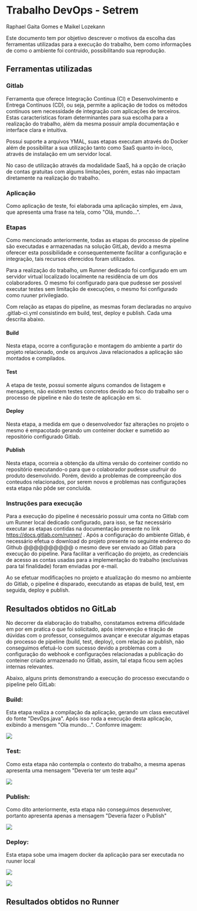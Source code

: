 # Trabalho DevOps - Setrem

Raphael Gaita Gomes e Maikel Lozekann

Este documento tem por objetivo descrever o motivos da escolha das ferramentas utilizadas para a execução do trabalho, bem como informações de como o ambiente foi contruido, possibilitando sua reprodução.

## Ferramentas utilizadas

### Gitlab

Ferramenta que oferece Integração Continua (CI) e Desenvolvimento e Entrega Contínuos (CD), ou seja, permite a aplicação de todos os métodos contínuos sem necessidade de integração com aplicações de terceiros.  Estas caracteristicas foram determinantes para sua escolha para a realização do trabalho, além da mesma possuir ampla documentação e interface clara e intuitiva.

Possui suporte a arquivos YMAL, suas etapas executam através do Docker além de possibilitar a sua utilização tanto como SaaS quanto in-loco, através de instalação em um servidor local.

No caso de utilização através da modalidade SaaS, há a opção de criação de contas gratuitas com algums limitações, porém, estas não impactam diretamente na realização do trabalho.

### Aplicação

Como aplicação de teste, foi elaborada uma aplicação simples, em Java, que apresenta uma frase na tela, como "Olá, mundo...".

### Etapas

Como mencionado anteriormente, todas as etapas do processo de pipeline são executadas e armazenadas na solução GitLab, devido a mesma oferecer esta possibilidade e consequentemente facilitar a configuração e integração, tais recursos oferecidos foram utilizados.

Para a realização do trabalho, um Runner dedicado foi configurado em um servidor virtual localizado localmente na residência de um dos colaboradores. O mesmo foi configurado para que pudesse ser possivel executar testes sem limitação de execuções, o mesmo foi configurado como ruuner privilegiado.

Com relação as etapas do pipeline, as mesmas foram declaradas no arquivo .gitlab-ci.yml consistindo em build, test, deploy e publish. Cada uma descrita abaixo.

#### Build

Nesta etapa, ocorre a configuração e montagem do ambiente a partir do projeto relacionado, onde os arquivos Java relacionados a aplicação são montados e compilados.

#### Test

A etapa de teste, possui somente alguns comandos de listagem e mensagens, não existem testes concretos devido ao foco do trabalho ser o processo de pipeline e não do teste de aplicação em si.

#### Deploy

Nesta etapa, a medida em que o desenvolvedor faz alterações no projeto o mesmo é empacotado gerando um conteiner docker e sumetido ao repositório configurado Gitlab.

#### Publish

Nesta etapa, ocorreia a obtenção da ultima versão do conteiner contido no repositório executando-o para que o colaborador pudesse usufruir do produto desenvolvido. Porém, devido a problemas de compreenção dos conteudos relacionados, por serem novos e problemas nas configurações esta etapa não pôde ser concluída.

### Instruções para execução

Para a execução do pipeline é necessário possuir uma conta no Gitlab com um Runner local dedicado configurado, para isso, se faz necessário executar as etapas contidas na documentação presente no link https://docs.gitlab.com/runner/ .
Após a configuração do ambiente Gitlab, é necessário efetua o download do projeto presente no seguinte endereço do Github @@@@@@@@@@ o mesmo deve ser enviado ao Gitlab para execução do pipeline. Para facilitar a verificação do projeto, as credenciais de acesso as contas usadas para a implementação do trabalho (exclusivas para tal finalidade) foram enviadas por e-mail.

Ao se efetuar modificações no projeto e atualização do mesmo no ambiente do Gitlab, o pipeline é disparado, executando as etapas de build, test, em seguida, deploy e publish.

## Resultados obtidos no GitLab

No decorrer da elaboração do trabalho, constatamos extrema dificuldade em por em pratica o que foi solicitado, após intervenção e tiração de dúvidas com o professor, conseguimos avançar e executar algumas etapas do processo de pipeline (build, test, deploy), com relação ao publish, não conseguimos efetuá-lo com sucesso devido a problemas com a configuração do webhook e configurações relacionadas a publicação do conteiner criado armazenado no Gitlab, assim, tal etapa ficou sem ações internas relevantes.

Abaixo, alguns prints demonstrando a execução do processo executando o pipeline pelo GitLab:

### Build:

Esta etapa realiza a compilação da aplicação, gerando um class executável do fonte "DevOps.java". Após isso roda a execução desta aplicação, exibindo a mensgem "Ola mundo...". Confomre imagem:

![](https://raw.githubusercontent.com/devopsgaita/trabalhoDevOps/master/images/build.png)

### Test:

Como esta etapa não contempla o contexto do trabalho, a mesma apenas apresenta uma mensagem "Deveria ter um teste aqui"

![](https://raw.githubusercontent.com/devopsgaita/trabalhoDevOps/master/images/test.png)

### Publish:

Como dito anteriormente, esta etapa não conseguimos desenvolver, portanto apresenta apenas a mensagem "Deveria fazer o Publish"

![](https://raw.githubusercontent.com/devopsgaita/trabalhoDevOps/master/images/publish.png)

### Deploy:

Esta etapa sobe uma imagem docker da aplicação para ser executada no ruuner local

![](https://raw.githubusercontent.com/devopsgaita/trabalhoDevOps/master/images/deploy1.png)

![](https://raw.githubusercontent.com/devopsgaita/trabalhoDevOps/master/images/deploy2.png)

## Resultados obtidos no Runner
